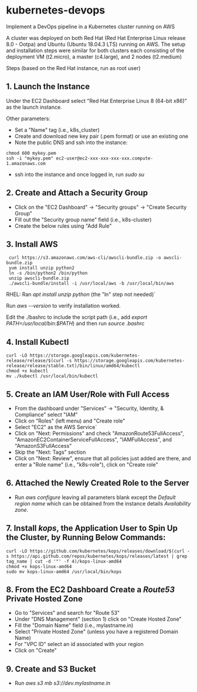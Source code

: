 # kubernetes-devops
Implement a DevOps pipeline in a Kubernetes cluster running on AWS

A cluster was deployed on both Red Hat (Red Hat Enterprise Linux release 8.0 - Ootpa) and Ubuntu (Ubuntu 18.04.3 LTS) running on AWS. The setup and installation steps were similar for both clusters each consisting of the deployment VM (t2.micro), a master (c4.large), and 2 nodes (t2.medium)

Steps (based on the Red Hat instance, run as root user)

## 1. Launch the Instance
Under the EC2 Dashboard select "Red Hat Enterprise Linux 8 (64-bit x86)" as the launch instance.

Other parameters:
* Set a "Name" tag (i.e., k8s_cluster)
* Create and download new key pair (.pem format) or use an existing one
* Note the public DNS and ssh into the instance:
```
chmod 600 mykey.pem
ssh -i "mykey.pem" ec2-user@ec2-xxx-xxx-xxx-xxx.compute-1.amazonaws.com
```

* ssh into the instance and once logged in, run _sudo su_

## 2. Create and Attach a Security Group
* Click on the "EC2 Dashboard" -> "Security groups" -> "Create Security Group"
* Fill out the "Security group name" field (i.e., k8s-cluster)
* Create the below rules using "Add Rule"


## 3. Install AWS
```
 curl https://s3.amazonaws.com/aws-cli/awscli-bundle.zip -o awscli-bundle.zip
 yum install unzip python2
 ln -s /bin/python2 /bin/python
 unzip awscli-bundle.zip
 ./awscli-bundle/install -i /usr/local/aws -b /usr/local/bin/aws
```
 RHEL: Ran _apt install unzip python_ (the "ln" step not needed)`

 Run _aws --version_ to verify installation worked.
 
 Edit the ./bashrc to include the script path (i.e., add _export PATH=/usr/local/bin:$PATH_) and then run _source .bashrc_

## 4. Install Kubectl
```
curl -LO https://storage.googleapis.com/kubernetes-release/release/$(curl -s https://storage.googleapis.com/kubernetes-release/release/stable.txt)/bin/linux/amd64/kubectl
chmod +x kubectl 
mv ./kubectl /usr/local/bin/kubectl
```

## 5. Create an IAM User/Role with Full Access
* From the dashboard under "Services" -> "Security, Identity, & Compliance" select "IAM"
* Click on "Roles" (left menu) and "Create role"
* Select "EC2" as the AWS Service`
* Click on "Next: Permissions" and check "AmazonRoute53FullAccess", "AmazonEC2ContainerServiceFullAccess", "IAMFullAccess", and "AmazonS3FullAccess"
* Skip the "Next: Tags" section
* Click on "Next: Review", ensure that all policies just added are there, and enter a "Role name" (i.e., "k8s-role"), click on "Create role"

## 6. Attached the Newly Created Role to the Server
* Run _aws configure_ leaving all parameters blank except the _Default region name_ which can be obtained from the instance details _Availability zone_.

## 7. Install _kops_, the Application User to Spin Up the Cluster, by Running Below Commands:
```
curl -LO https://github.com/kubernetes/kops/releases/download/$(curl -s https://api.github.com/repos/kubernetes/kops/releases/latest | grep tag_name | cut -d '"' -f 4)/kops-linux-amd64
chmod +x kops-linux-amd64 
sudo mv kops-linux-amd64 /usr/local/bin/kops
```
## 8. From the EC2 Dashboard Create a _Route53_ Private Hosted Zone
* Go to "Services" and search for "Route 53"
* Under "DNS Management" (section 1) click on "Create Hosted Zone"
* Fill the "Domain Name" field (i.e., mylastname.in)
* Select "Private Hosted Zone" (unless you have a registered Domain Name)
* For "VPC ID" select an id associated with your region
* Click on "Create"

## 9. Create and S3 Bucket
* Run _aws s3 mb s3://dev.mylastname.in_
